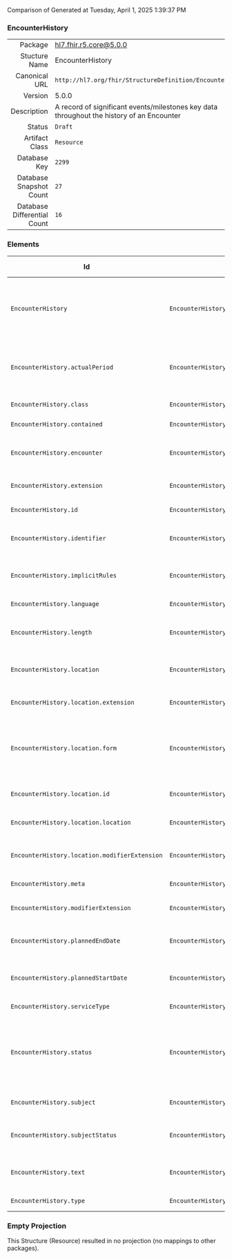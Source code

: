 Comparison of 
Generated at Tuesday, April 1, 2025 1:39:37 PM

### EncounterHistory

|      |     |
| ---: | --- |
| Package | hl7.fhir.r5.core@5.0.0 |
| Stucture Name | EncounterHistory |
| Canonical URL | `http://hl7.org/fhir/StructureDefinition/EncounterHistory` |
| Version | 5.0.0 |
| Description | A record of significant events/milestones key data throughout the history of an Encounter |
| Status | `Draft` |
| Artifact Class | `Resource` |
| Database Key | `2299` |
| Database Snapshot Count | `27` |
| Database Differential Count | `16` |

### Elements

| Id | Path | Name | Base Path | Short | Cardinality | Collated Type | Binding Strength | Binding Value Set |
| -- | ---- | ---- | --------- | ----- | ----------- | ------------- | ---------------- | ----------------- |
| `EncounterHistory` | `EncounterHistory` | `EncounterHistory` | EncounterHistory | A record of significant events/milestones key data throughout the history of an Encounter | 0..* | EncounterHistory |  |  |
| `EncounterHistory.actualPeriod` | `EncounterHistory.actualPeriod` | `actualPeriod` | EncounterHistory.actualPeriod | The actual start and end time associated with this set of values associated with the encounter | 0..1 | Period |  |  |
| `EncounterHistory.class` | `EncounterHistory.class` | `class` | EncounterHistory.class | Classification of patient encounter | 1..1 | CodeableConcept | `Extensible` | `http://terminology.hl7.org/ValueSet/v3-ActEncounterCode` |
| `EncounterHistory.contained` | `EncounterHistory.contained` | `contained` | DomainResource.contained | Contained, inline Resources | 0..* | Resource |  |  |
| `EncounterHistory.encounter` | `EncounterHistory.encounter` | `encounter` | EncounterHistory.encounter | The Encounter associated with this set of historic values | 0..1 | Reference(http://hl7.org/fhir/StructureDefinition/Encounter) |  |  |
| `EncounterHistory.extension` | `EncounterHistory.extension` | `extension` | DomainResource.extension | Additional content defined by implementations | 0..* | Extension |  |  |
| `EncounterHistory.id` | `EncounterHistory.id` | `id` | Resource.id | Logical id of this artifact | 0..1 | id |  |  |
| `EncounterHistory.identifier` | `EncounterHistory.identifier` | `identifier` | EncounterHistory.identifier | Identifier(s) by which this encounter is known | 0..* | Identifier |  |  |
| `EncounterHistory.implicitRules` | `EncounterHistory.implicitRules` | `implicitRules` | Resource.implicitRules | A set of rules under which this content was created | 0..1 | uri |  |  |
| `EncounterHistory.language` | `EncounterHistory.language` | `language` | Resource.language | Language of the resource content | 0..1 | code | `Required` | `http://hl7.org/fhir/ValueSet/all-languages|5.0.0` |
| `EncounterHistory.length` | `EncounterHistory.length` | `length` | EncounterHistory.length | Actual quantity of time the encounter lasted (less time absent) | 0..1 | Duration |  |  |
| `EncounterHistory.location` | `EncounterHistory.location` | `location` | EncounterHistory.location | Location of the patient at this point in the encounter | 0..* | BackboneElement |  |  |
| `EncounterHistory.location.extension` | `EncounterHistory.location.extension` | `extension` | Element.extension | Additional content defined by implementations | 0..* | Extension |  |  |
| `EncounterHistory.location.form` | `EncounterHistory.location.form` | `form` | EncounterHistory.location.form | The physical type of the location (usually the level in the location hierarchy - bed, room, ward, virtual etc.) | 0..1 | CodeableConcept | `Example` | `http://hl7.org/fhir/ValueSet/location-form` |
| `EncounterHistory.location.id` | `EncounterHistory.location.id` | `id` | Element.id | Unique id for inter-element referencing | 0..1 | id |  |  |
| `EncounterHistory.location.location` | `EncounterHistory.location.location` | `location` | EncounterHistory.location.location | Location the encounter takes place | 1..1 | Reference(http://hl7.org/fhir/StructureDefinition/Location) |  |  |
| `EncounterHistory.location.modifierExtension` | `EncounterHistory.location.modifierExtension` | `modifierExtension` | BackboneElement.modifierExtension | Extensions that cannot be ignored even if unrecognized | 0..* | Extension |  |  |
| `EncounterHistory.meta` | `EncounterHistory.meta` | `meta` | Resource.meta | Metadata about the resource | 0..1 | Meta |  |  |
| `EncounterHistory.modifierExtension` | `EncounterHistory.modifierExtension` | `modifierExtension` | DomainResource.modifierExtension | Extensions that cannot be ignored | 0..* | Extension |  |  |
| `EncounterHistory.plannedEndDate` | `EncounterHistory.plannedEndDate` | `plannedEndDate` | EncounterHistory.plannedEndDate | The planned end date/time (or discharge date) of the encounter | 0..1 | dateTime |  |  |
| `EncounterHistory.plannedStartDate` | `EncounterHistory.plannedStartDate` | `plannedStartDate` | EncounterHistory.plannedStartDate | The planned start date/time (or admission date) of the encounter | 0..1 | dateTime |  |  |
| `EncounterHistory.serviceType` | `EncounterHistory.serviceType` | `serviceType` | EncounterHistory.serviceType | Specific type of service | 0..* | CodeableReference(http://hl7.org/fhir/StructureDefinition/HealthcareService) | `Example` | `http://hl7.org/fhir/ValueSet/service-type` |
| `EncounterHistory.status` | `EncounterHistory.status` | `status` | EncounterHistory.status | planned \| in-progress \| on-hold \| discharged \| completed \| cancelled \| discontinued \| entered-in-error \| unknown | 1..1 | code | `Required` | `http://hl7.org/fhir/ValueSet/encounter-status|5.0.0` |
| `EncounterHistory.subject` | `EncounterHistory.subject` | `subject` | EncounterHistory.subject | The patient or group related to this encounter | 0..1 | Reference(http://hl7.org/fhir/StructureDefinition/Group), Reference(http://hl7.org/fhir/StructureDefinition/Patient) |  |  |
| `EncounterHistory.subjectStatus` | `EncounterHistory.subjectStatus` | `subjectStatus` | EncounterHistory.subjectStatus | The current status of the subject in relation to the Encounter | 0..1 | CodeableConcept | `Example` | `http://hl7.org/fhir/ValueSet/encounter-subject-status` |
| `EncounterHistory.text` | `EncounterHistory.text` | `text` | DomainResource.text | Text summary of the resource, for human interpretation | 0..1 | Narrative |  |  |
| `EncounterHistory.type` | `EncounterHistory.type` | `type` | EncounterHistory.type | Specific type of encounter | 0..* | CodeableConcept | `Example` | `http://hl7.org/fhir/ValueSet/encounter-type` |
### Empty Projection

This Structure (Resource) resulted in no projection (no mappings to other packages).

